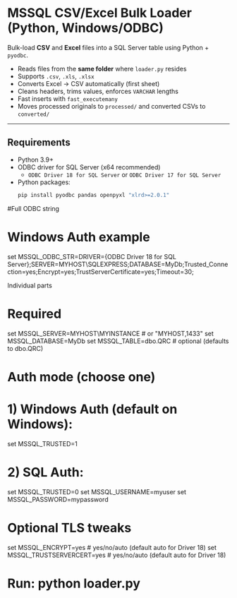 # MSSQL CSV/Excel Bulk Loader (Python, Windows/ODBC)

Bulk-load **CSV** and **Excel** files into a SQL Server table using Python + `pyodbc`.
- Reads files from the **same folder** where `loader.py` resides
- Supports `.csv`, `.xls`, `.xlsx`
- Converts Excel → CSV automatically (first sheet)
- Cleans headers, trims values, enforces `VARCHAR` lengths
- Fast inserts with `fast_executemany`
- Moves processed originals to `processed/` and converted CSVs to `converted/`

---

## Requirements

- Python 3.9+
- ODBC driver for SQL Server (x64 recommended)
  - `ODBC Driver 18 for SQL Server` or `ODBC Driver 17 for SQL Server`
- Python packages:
  ```bash
  pip install pyodbc pandas openpyxl "xlrd>=2.0.1"
#Full ODBC string
# Windows Auth example
set MSSQL_ODBC_STR=DRIVER={ODBC Driver 18 for SQL Server};SERVER=MYHOST\SQLEXPRESS;DATABASE=MyDb;Trusted_Connection=yes;Encrypt=yes;TrustServerCertificate=yes;Timeout=30;

Individual parts

# Required
set MSSQL_SERVER=MYHOST\MYINSTANCE   # or "MYHOST,1433"
set MSSQL_DATABASE=MyDb
set MSSQL_TABLE=dbo.QRC              # optional (defaults to dbo.QRC)

# Auth mode (choose one)
# 1) Windows Auth (default on Windows):
set MSSQL_TRUSTED=1
# 2) SQL Auth:
set MSSQL_TRUSTED=0
set MSSQL_USERNAME=myuser
set MSSQL_PASSWORD=mypassword

# Optional TLS tweaks
set MSSQL_ENCRYPT=yes                 # yes/no/auto (default auto for Driver 18)
set MSSQL_TRUSTSERVERCERT=yes         # yes/no/auto (default auto for Driver 18)

# Run: python loader.py
